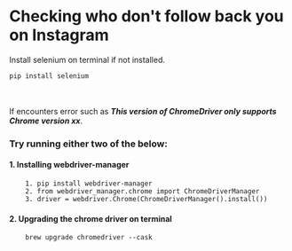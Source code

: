 # Checking who don't follow back you on Instagram
Install selenium on terminal if not installed. 

    pip install selenium

\
\
If encounters error such as **_This version of ChromeDriver only supports Chrome version xx_**.
### Try running either two of the below:
#### 1. Installing webdriver-manager
        1. pip install webdriver-manager
        2. from webdriver_manager.chrome import ChromeDriverManager
        3. driver = webdriver.Chrome(ChromeDriverManager().install())

#### 2. Upgrading the chrome driver on terminal
        brew upgrade chromedriver --cask


